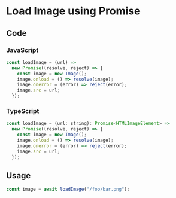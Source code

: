 # Load Image using Promise

## Code

### JavaScript

```js
const loadImage = (url) =>
  new Promise((resolve, reject) => {
    const image = new Image();
    image.onload = () => resolve(image);
    image.onerror = (error) => reject(error);
    image.src = url;
  });
```

### TypeScript

```js
const loadImage = (url: string): Promise<HTMLImageElement> =>
  new Promise((resolve, reject) => {
    const image = new Image();
    image.onload = () => resolve(image);
    image.onerror = (error) => reject(error);
    image.src = url;
  });
```

## Usage

```js
const image = await loadImage("/foo/bar.png");
```
